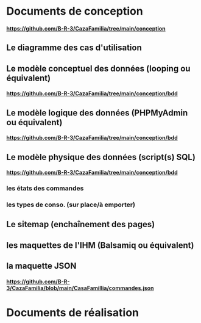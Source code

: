 # Documents de conception 
#### https://github.com/B-R-3/CazaFamilia/tree/main/conception

## Le diagramme des cas d'utilisation

## Le modèle conceptuel des données (looping ou équivalent) 
#### https://github.com/B-R-3/CazaFamilia/tree/main/conception/bdd

## Le modèle logique des données (PHPMyAdmin ou équivalent) 
#### https://github.com/B-R-3/CazaFamilia/tree/main/conception/bdd

## Le modèle physique des données (script(s) SQL) 
#### https://github.com/B-R-3/CazaFamilia/tree/main/conception/bdd

### les états des commandes

### les types de conso. (sur place/à emporter)

## Le sitemap (enchaînement des pages)

## les maquettes de l'IHM (Balsamiq ou équivalent) 

## la maquette JSON
#### https://github.com/B-R-3/CazaFamilia/blob/main/CasaFamillia/commandes.json

# Documents de réalisation 
